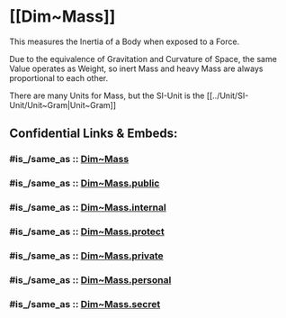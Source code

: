 ﻿---
aliases:
- Inertia
---

# [[Dim~Mass]] 

This measures the Inertia of a Body 
when exposed to a Force. 

Due to the equivalence of Gravitation 
and Curvature of Space, 
the same Value operates as Weight, 
so inert Mass and heavy Mass are always proportional to each other. 

There are many Units for Mass, but the SI-Unit is the [[../Unit/SI-Unit/Unit~Gram|Unit~Gram]] 


## Confidential Links & Embeds: 

### #is_/same_as :: [Dim~Mass](/_Standards/Dimension/Dim~Mass.md) 

### #is_/same_as :: [Dim~Mass.public](/_public/Dimension/Dim~Mass.public.md) 

### #is_/same_as :: [Dim~Mass.internal](/_internal/Dimension/Dim~Mass.internal.md) 

### #is_/same_as :: [Dim~Mass.protect](/_protect/Dimension/Dim~Mass.protect.md) 

### #is_/same_as :: [Dim~Mass.private](/_private/Dimension/Dim~Mass.private.md) 

### #is_/same_as :: [Dim~Mass.personal](/_personal/Dimension/Dim~Mass.personal.md) 

### #is_/same_as :: [Dim~Mass.secret](/_secret/Dimension/Dim~Mass.secret.md)

